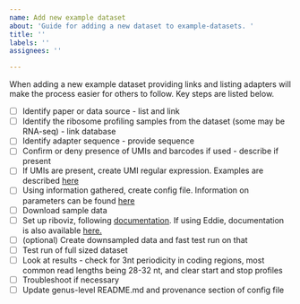 ```yaml
---
name: Add new example dataset
about: 'Guide for adding a new dataset to example-datasets. '
title: ''
labels: ''
assignees: ''

---
```


When adding a new example dataset providing links and listing adapters will make the process easier for others to follow. Key steps are listed below.

- [ ] Identify paper or data source - list and link
- [ ] Identify the ribosome profiling samples from the dataset (some may be RNA-seq) - link database
- [ ] Identify adapter sequence - provide sequence
- [ ] Confirm or deny presence of UMIs and barcodes if used - describe if present
- [ ] If UMIs are present, create UMI regular expression. Examples are described [here](https://github.com/riboviz/riboviz/blob/main/docs/user/prep-riboviz-config.md#examples)
- [ ] Using information gathered, create config file. Information on parameters can be found [here](https://github.com/riboviz/riboviz/blob/main/docs/user/prep-riboviz-config.md#configuration-parameters) 
- [ ] Download sample data 
- [ ] Set up riboviz, following [documentation](https://github.com/riboviz/riboviz/blob/main/docs/user/prep-riboviz-run-nextflow.md). If using Eddie, documentation is also available [here.](https://github.com/riboviz/riboviz/blob/main/docs/user/run-on-eddie.md)
- [ ] (optional) Create downsampled data and fast test run on that
- [ ] Test run of full sized dataset
- [ ] Look at results - check for 3nt periodicity in coding regions, most common read lengths being 28-32 nt, and clear start and stop profiles
- [ ] Troubleshoot if necessary 
- [ ] Update genus-level README.md and provenance section of config file

